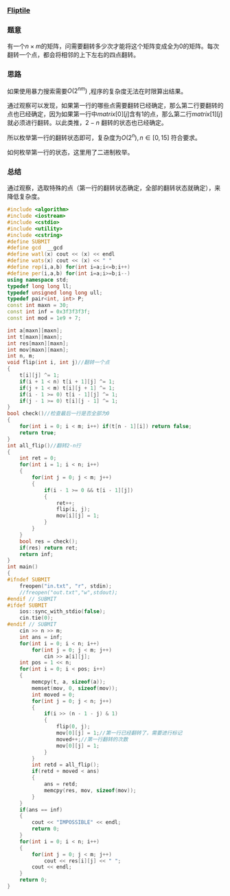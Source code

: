 ### [Fliptile](https://cn.vjudge.net/problem/POJ-3279)

### 题意

有一个$n\times m$的矩阵，问需要翻转多少次才能将这个矩阵变成全为$0$的矩阵。每次翻转一个点，都会将相邻的上下左右的四点翻转。

### 思路

如果使用暴力搜索需要$O(2^{nm})$ ,程序的复杂度无法在时限算出结果。

通过观察可以发现，如果第一行的哪些点需要翻转已经确定，那么第二行要翻转的点也已经确定，因为如果第一行中$matrix[0][j]$含有$1$的点，那么第二行$matrix[1][j]$就必须进行翻转。以此类推，$2-n$ 翻转的状态也已经确定。

所以枚举第一行的翻转状态即可，复杂度为$O(2^n),n\in[0,15]$ 符合要求。

如何枚举第一行的状态，这里用了二进制枚举。

### 总结

通过观察，选取特殊的点（第一行的翻转状态确定，全部的翻转状态就确定），来降低复杂度。

```cpp
#include <algorithm>
#include <iostream>
#include <cstdio>
#include <utility>
#include <cstring>
#define SUBMIT
#define gcd  __gcd
#define watl(x) cout << (x) << endl
#define wats(x) cout << (x) << " "
#define rep(i,a,b) for(int i=a;i<=b;i++)
#define per(i,a,b) for(int i=a;i>=b;i--)
using namespace std;
typedef long long ll;
typedef unsigned long long ull;
typedef pair<int, int> P;
const int maxn = 30;
const int inf = 0x3f3f3f3f;
const int mod = 1e9 + 7;

int a[maxn][maxn];
int t[maxn][maxn];
int res[maxn][maxn];
int mov[maxn][maxn];
int n, m;
void flip(int i, int j)//翻转一个点
{
    t[i][j] ^= 1;
    if(i + 1 < n) t[i + 1][j] ^= 1;
    if(j + 1 < m) t[i][j + 1] ^= 1;
    if(i - 1 >= 0) t[i - 1][j] ^= 1;
    if(j - 1 >= 0) t[i][j - 1] ^= 1;
}
bool check()//检查最后一行是否全部为0
{
    for(int i = 0; i < m; i++) if(t[n - 1][i]) return false;
    return true;
}
int all_flip()//翻转2-n行
{
    int ret = 0;
    for(int i = 1; i < n; i++)
    {
        for(int j = 0; j < m; j++)
        {
            if(i - 1 >= 0 && t[i - 1][j])
            {
                ret++;
                flip(i, j);
                mov[i][j] = 1;
            }
        }
    }
    bool res = check();
    if(res) return ret;
    return inf;
}
int main()
{
#ifndef SUBMIT
    freopen("in.txt", "r", stdin);
    //freopen("out.txt","w",stdout);
#endif // SUBMIT
#ifdef SUBMIT
    ios::sync_with_stdio(false);
    cin.tie(0);
#endif // SUBMIT
    cin >> n >> m;
    int ans = inf;
    for(int i = 0; i < n; i++)
        for(int j = 0; j < m; j++)
            cin >> a[i][j];
    int pos = 1 << n;
    for(int i = 0; i < pos; i++)
    {
        memcpy(t, a, sizeof(a));
        memset(mov, 0, sizeof(mov));
        int moved = 0;
        for(int j = 0; j < n; j++)
        {
            if(i >> (n - 1 - j) & 1)
            {
                flip(0, j);
                mov[0][j] = 1;//第一行已经翻转了，需要进行标记
                moved++;//第一行翻转的次数
                mov[0][j] = 1;
            }
        }
        int retd = all_flip();
        if(retd + moved < ans)
        {
            ans = retd;
            memcpy(res, mov, sizeof(mov));
        }
    }
    if(ans == inf)
    {
        cout << "IMPOSSIBLE" << endl;
        return 0;
    }
    for(int i = 0; i < n; i++)
    {
        for(int j = 0; j < m; j++)
            cout << res[i][j] << " ";
        cout << endl;
    }
    return 0;
}
```



